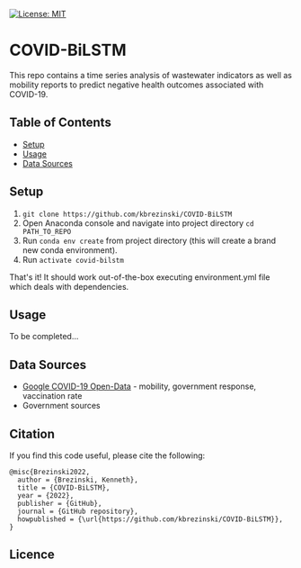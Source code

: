 [![License: MIT](https://img.shields.io:/github/license/kbrezinski/COVID-BiLSTM?logoColor=yellow)](https://github.com/kbrezinski/COVID-BiLSTM/blob/main/LICENSE)

# COVID-BiLSTM
This repo contains a time series analysis of wastewater indicators as well as mobility reports to predict negative health outcomes associated with COVID-19.

## Table of Contents
* [Setup](#setup)
* [Usage](#usage)
* [Data Sources](#data-sources)

## Setup

1. `git clone https://github.com/kbrezinski/COVID-BiLSTM`
2. Open Anaconda console and navigate into project directory `cd PATH_TO_REPO`
3. Run `conda env create` from project directory (this will create a brand new conda environment).
4. Run `activate covid-bilstm`

That's it! It should work out-of-the-box executing environment.yml file which deals with dependencies.

## Usage

To be completed...

## Data Sources
* [Google COVID-19 Open-Data](https://github.com/GoogleCloudPlatform/covid-19-open-data) - mobility, government response, vaccination rate
* Government sources

## Citation

If you find this code useful, please cite the following:

```
@misc{Brezinski2022,
  author = {Brezinski, Kenneth},
  title = {COVID-BiLSTM},
  year = {2022},
  publisher = {GitHub},
  journal = {GitHub repository},
  howpublished = {\url{https://github.com/kbrezinski/COVID-BiLSTM}},
}
```

## Licence

